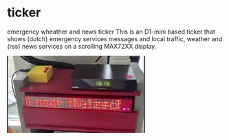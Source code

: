 # ticker
emergency wheather and news ticker
This is an D1-mini based ticker that shows (dutch) emergency services messages and local traffic, weather and (rss) news services on a scrolling MAX72XX display.

[![video](https://github.com/gtmans/ticker/blob/main/tickerYT.jpg)](https://youtu.be/rS8Z2R228mY)




